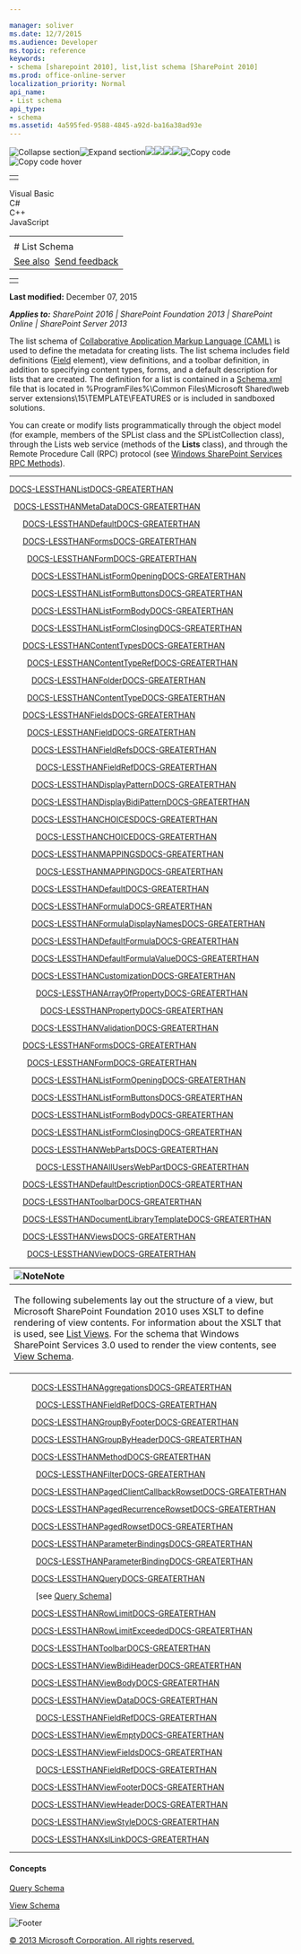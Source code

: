 ```yaml
---

manager: soliver
ms.date: 12/7/2015
ms.audience: Developer
ms.topic: reference
keywords:
- schema [sharepoint 2010], list,list schema [SharePoint 2010]
ms.prod: office-online-server
localization_priority: Normal
api_name:
- List schema
api_type:
- schema
ms.assetid: 4a595fed-9588-4845-a92d-ba16a38ad93e
---
```


![Collapse
section](../icons/collapse_all.gif "Collapse section")![Expand
section](../icons/expand_all.gif "Expand section")![](../icons/collapse_all.gif)![](../icons/expand_all.gif)![](../icons/dropdown.gif)![](../icons/dropdownHover.gif)![Copy
code](../icons/copycode.gif "Copy code")![Copy code
hover](../icons/copycodeHighlight.gif "Copy code hover")
<table>
<tbody>
<tr class="odd">
<td align="left"></td>
</tr>
</tbody>
</table>

Visual Basic  
C\#  
C++  
JavaScript  

<table>
<tbody>
<tr class="odd">
<td align="left"><span id="runningHeaderText"></span></td>
</tr>
<tr class="even">
<td align="left"># List Schema</td>
</tr>
<tr class="odd">
<td align="left"><a href="#seeAlsoToggle">See also</a>  <span id="headfeedbackarea" class="feedbackhead"><a href="javascript:SubmitFeedback(&#39;docthis@Microsoft.com&#39;,&#39;&#39;,&#39;&#39;,&#39;&#39;,&#39;1.0.18082.1225&#39;,&#39;%0\dThank%20you%20for%20your%20feedback.%20The%20developer%20writing%20teams%20use%20your%20feedback%20to%20improve%20documentation.%20While%20we%20are%20reviewing%20your%20feedback,%20we%20may%20send%20you%20e-mail%20to%20ask%20for%20clarification%20or%20feedback%20on%20a%20solution.%20We%20do%20not%20use%20your%20e-mail%20address%20for%20any%20other%20purpose%20and%20we%20delete%20it%20after%20we%20finish%20our%20review.%0\AFor%20further%20information%20about%20the%20privacy%20policies%20of%20Microsoft,%20please%20see%20http://privacy.microsoft.com/en-us/default.aspx.%0\A%0\d&#39;,&#39;Customer%20feedback&#39;);">Send feedback</a></span></td>
</tr>
</tbody>
</table>

<table>
<colgroup>
<col width="100%" />
</colgroup>
<tbody>
<tr class="odd">
<td align="left"></td>
</tr>
</tbody>
</table>

**Last modified:** December 07, 2015

***Applies to:** SharePoint 2016 | SharePoint Foundation 2013 |
SharePoint Online | SharePoint Server 2013*

The list schema of [Collaborative Application Markup Language
(CAML)](introduction-to-collaborative-application-markup-language-caml.htm) is used to define the
metadata for creating lists. The list schema includes field definitions
([Field](field-element-list.htm) element), view
definitions, and a toolbar definition, in addition to specifying content
types, forms, and a default description for lists that are created. The
definition for a list is contained in a
[Schema.xml](http://msdn.microsoft.com/library/c2f01064-80d8-47ee-b602-ecf4c480ac56(Office.15).aspx)
file that is located in %ProgramFiles%\\Common Files\\Microsoft
Shared\\web server extensions\\15\\TEMPLATE\\FEATURES or is included in
sandboxed solutions.

You can create or modify lists programmatically through the object model
(for example, members of the <span sdata="cer"
target="T:Microsoft.SharePoint.SPList"><span
class="nolink">SPList</span></span> class and the <span sdata="cer"
target="T:Microsoft.SharePoint.SPListCollection"><span
class="nolink">SPListCollection</span></span> class), through the Lists
web service (methods of the <span sdata="cer"
target="T:websvcLists.Lists">**Lists**</span> class), and through the
Remote Procedure Call (RPC) protocol (see [Windows SharePoint Services
RPC
Methods](http://msdn.microsoft.com/library/fb791985-a9e4-4c94-b94a-1b3c7f00457a(Office.15).aspx)).


---------------------------------------------------------------------------------------------------------------------------------------------------------------------------------------------------------

[DOCS-LESSTHANListDOCS-GREATERTHAN](list-element-list.htm)

  [DOCS-LESSTHANMetaDataDOCS-GREATERTHAN](metadata-element-list.htm)

      [DOCS-LESSTHANDefaultDOCS-GREATERTHAN](default-element-listform.htm)

      [DOCS-LESSTHANFormsDOCS-GREATERTHAN](forms-element-list.htm)

        [DOCS-LESSTHANFormDOCS-GREATERTHAN](form-element-list.htm)

          [DOCS-LESSTHANListFormOpeningDOCS-GREATERTHAN](listformopening-element-list.htm)

          [DOCS-LESSTHANListFormButtonsDOCS-GREATERTHAN](listformbuttons-element-list.htm)

          [DOCS-LESSTHANListFormBodyDOCS-GREATERTHAN](listformbody-element-list.htm)

          [DOCS-LESSTHANListFormClosingDOCS-GREATERTHAN](listformclosing-element-list.htm)

      [DOCS-LESSTHANContentTypesDOCS-GREATERTHAN](contenttypes-element-list.htm)

        [DOCS-LESSTHANContentTypeRefDOCS-GREATERTHAN](contenttyperef-element-list.htm)

          [DOCS-LESSTHANFolderDOCS-GREATERTHAN](folder-element-list.htm)

        [DOCS-LESSTHANContentTypeDOCS-GREATERTHAN](contenttype-element-contenttype.htm)

      [DOCS-LESSTHANFieldsDOCS-GREATERTHAN](fields-element-list.htm)

        [DOCS-LESSTHANFieldDOCS-GREATERTHAN](field-element-list.htm)

          [DOCS-LESSTHANFieldRefsDOCS-GREATERTHAN](fieldrefs-element-list.htm)

            [DOCS-LESSTHANFieldRefDOCS-GREATERTHAN](fieldref-element-query.htm)

          [DOCS-LESSTHANDisplayPatternDOCS-GREATERTHAN](displaypattern-element-list.htm)

          [DOCS-LESSTHANDisplayBidiPatternDOCS-GREATERTHAN](displaybidipattern-element-list.htm)

          [DOCS-LESSTHANCHOICESDOCS-GREATERTHAN](choices-element-list.htm)

            [DOCS-LESSTHANCHOICEDOCS-GREATERTHAN](choice-element-list.htm)

          [DOCS-LESSTHANMAPPINGSDOCS-GREATERTHAN](mappings-element-list.htm)

            [DOCS-LESSTHANMAPPINGDOCS-GREATERTHAN](mapping-element-list.htm)

          [DOCS-LESSTHANDefaultDOCS-GREATERTHAN](default-element-listfield.htm)

          [DOCS-LESSTHANFormulaDOCS-GREATERTHAN](formula-element-list.htm)

          [DOCS-LESSTHANFormulaDisplayNamesDOCS-GREATERTHAN](formuladisplaynames-element-list.htm)

          [DOCS-LESSTHANDefaultFormulaDOCS-GREATERTHAN](defaultformula-element-list.htm)

          [DOCS-LESSTHANDefaultFormulaValueDOCS-GREATERTHAN](defaultformulavalue-element-list.htm)

          [DOCS-LESSTHANCustomizationDOCS-GREATERTHAN](customization-element-list.htm)

            [DOCS-LESSTHANArrayOfPropertyDOCS-GREATERTHAN](arrayofproperty-element-list.htm)

              [DOCS-LESSTHANPropertyDOCS-GREATERTHAN](property-element-list.htm)

          [DOCS-LESSTHANValidationDOCS-GREATERTHAN](validation-element-list.htm)

      [DOCS-LESSTHANFormsDOCS-GREATERTHAN](forms-element-list.htm)

        [DOCS-LESSTHANFormDOCS-GREATERTHAN](form-element-list.htm)

          [DOCS-LESSTHANListFormOpeningDOCS-GREATERTHAN](listformopening-element-list.htm)

          [DOCS-LESSTHANListFormButtonsDOCS-GREATERTHAN](listformbuttons-element-list.htm)

          [DOCS-LESSTHANListFormBodyDOCS-GREATERTHAN](listformbody-element-list.htm)

          [DOCS-LESSTHANListFormClosingDOCS-GREATERTHAN](listformclosing-element-list.htm)

          [DOCS-LESSTHANWebPartsDOCS-GREATERTHAN](webparts-element-list.htm)

            [DOCS-LESSTHANAllUsersWebPartDOCS-GREATERTHAN](alluserswebpart-element-list.htm)

      [DOCS-LESSTHANDefaultDescriptionDOCS-GREATERTHAN](defaultdescription-element-list.htm)

      [DOCS-LESSTHANToolbarDOCS-GREATERTHAN](toolbar-element-list.htm)

      [DOCS-LESSTHANDocumentLibraryTemplateDOCS-GREATERTHAN](documentlibrarytemplate-element-list.htm)

      [DOCS-LESSTHANViewsDOCS-GREATERTHAN](views-element-list.htm)

        [DOCS-LESSTHANViewDOCS-GREATERTHAN](view-element-list.htm)

<table>
<colgroup>
<col width="100%" />
</colgroup>
<thead>
<tr class="header">
<th align="left"><img src="../icons/alert_note.gif" title="Note" alt="Note" /><strong>Note</strong></th>
</tr>
</thead>
<tbody>
<tr class="odd">
<td align="left"><p>The following subelements lay out the structure of a view, but Microsoft SharePoint Foundation 2010 uses XSLT to define rendering of view contents. For information about the XSLT that is used, see <a href="http://msdn.microsoft.com/library/43e6ba7e-eddb-418a-a570-c0815016fc17(Office.15).aspx">List Views</a>. For the schema that Windows SharePoint Services 3.0 used to render the view contents, see <span sdata="link"><a href="view-schema.htm">View Schema</a></span>.</p></td>
</tr>
</tbody>
</table>

          [DOCS-LESSTHANAggregationsDOCS-GREATERTHAN](aggregations-element-list.htm)

            [DOCS-LESSTHANFieldRefDOCS-GREATERTHAN](fieldref-element-list.htm)

          [DOCS-LESSTHANGroupByFooterDOCS-GREATERTHAN](groupbyfooter-element-list.htm)

          [DOCS-LESSTHANGroupByHeaderDOCS-GREATERTHAN](groupbyheader-element-list.htm)

          [DOCS-LESSTHANMethodDOCS-GREATERTHAN](method-element-list.htm)

            [DOCS-LESSTHANFilterDOCS-GREATERTHAN](filter-element-list.htm)

          [DOCS-LESSTHANPagedClientCallbackRowsetDOCS-GREATERTHAN](pagedclientcallbackrowset-element-list.htm)

          [DOCS-LESSTHANPagedRecurrenceRowsetDOCS-GREATERTHAN](pagedrecurrencerowset-element-list.htm)

          [DOCS-LESSTHANPagedRowsetDOCS-GREATERTHAN](pagedrowset-element-list.htm)

          [DOCS-LESSTHANParameterBindingsDOCS-GREATERTHAN](parameterbindings-element-list.htm)

            [DOCS-LESSTHANParameterBindingDOCS-GREATERTHAN](parameterbinding-element-list.htm)

          [DOCS-LESSTHANQueryDOCS-GREATERTHAN](query-element-list.htm)

            [see <span sdata="link">[Query
Schema](query-schema.htm)</span>]

          [DOCS-LESSTHANRowLimitDOCS-GREATERTHAN](rowlimit-element-list.htm)

          [DOCS-LESSTHANRowLimitExceededDOCS-GREATERTHAN](rowlimitexceeded-element-list.htm)

          [DOCS-LESSTHANToolbarDOCS-GREATERTHAN](http://msdn.microsoft.com/library/23251c2b-1172-4ac8-bde2-46c1e682a91c(Office.15).aspx)

          [DOCS-LESSTHANViewBidiHeaderDOCS-GREATERTHAN](viewbidiheader-element-list.htm)

          [DOCS-LESSTHANViewBodyDOCS-GREATERTHAN](viewbody-element-list.htm)

          [DOCS-LESSTHANViewDataDOCS-GREATERTHAN](viewdata-element-list.htm)

            [DOCS-LESSTHANFieldRefDOCS-GREATERTHAN](https://msdn.microsoft.com/en-us/library/ms436424.aspx)

          [DOCS-LESSTHANViewEmptyDOCS-GREATERTHAN](viewempty-element-list.htm)

          [DOCS-LESSTHANViewFieldsDOCS-GREATERTHAN](viewfields-element-list.htm)

            [DOCS-LESSTHANFieldRefDOCS-GREATERTHAN](fieldref-element-list.htm)

          [DOCS-LESSTHANViewFooterDOCS-GREATERTHAN](viewfooter-element-list.htm)

          [DOCS-LESSTHANViewHeaderDOCS-GREATERTHAN](viewheader-element-list.htm)

          [DOCS-LESSTHANViewStyleDOCS-GREATERTHAN](viewstyle-element-list.htm)

          [DOCS-LESSTHANXslLinkDOCS-GREATERTHAN](xsllink-element-list.htm)


-------------------------------------------------------------------------------------------------------------------------------------------------------------------------------------------

#### Concepts

<span sdata="link">[Query
Schema](query-schema.htm)</span>

<span sdata="link">[View
Schema](view-schema.htm)</span>

![Footer](../icons/footer.gif "Footer")

[© 2013 Microsoft Corporation. All rights
reserved.](office-2013-documentation-copyright-notice.htm)



